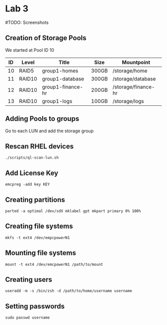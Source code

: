 
# Lab 3
#TODO: Screenshots
## Creation of Storage Pools
We started at Pool ID 10

| ID | Level | Title | Size | Mountpoint |
|----|-------|-------|------|------------|
|10|RAID5|group1-homes|300GB|/storage/home
|11|RAID10|group1-database|300GB|/storage/database
|12|RAID10|group1-finance-hr|200GB|/storage/finance-hr
|13|RAID10|group1-logs|100GB|/storage/logs

## Adding Pools to groups
Go to each LUN and add the storage group
## Rescan RHEL devices
```
./scripts/ql-scan-lun.sh
```
## Add License Key
```
emcpreg -add key KEY
```
## Creating partitions
```
parted -a optimal /dev/sdX mklabel gpt mkpart primary 0% 100%
```
## Creating file systems
```
mkfs -t ext4 /dev/empcpowerN1
```
## Mounting file systems
```
mount -t ext4 /dev/emcpowerN1 /path/to/mount
```
## Creating users
```
useradd -m -s /bin/zsh -d /path/to/home/username username
```
## Setting passwords
```
sudo passwd username
```
